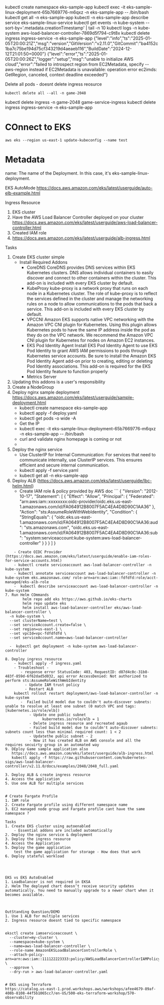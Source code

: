 kubectl create namespace eks-sample-app
kubectl exec -it eks-sample-linux-deployment-65b7669776-m6qxz -n eks-sample-app -- /bin/bash
kubectl get all -n eks-sample-app
kubectl -n eks-sample-app describe service eks-sample-linux-service
kubectl get events -n kube-system --sort-by='.metadata.creationTimestamp' | tail -n 10
kubectl logs -n kube-system aws-load-balancer-controller-7869d5f794-c9t8x
kubectl delete ingress ingress-service -n eks-sample-app
{"level":"info","ts":"2025-01-05T20:00:21Z","msg":"version","GitVersion":"v2.11.0","GitCommit":"ba4152c1ba7c75be194d75cf343219d4aeaeb116","BuildDate":"2024-12-12T21:01:50+0000"}
{"level":"error","ts":"2025-01-05T20:00:26Z","logger":"setup","msg":"unable to initialize AWS cloud","error":"failed to introspect region from EC2Metadata, specify --aws-region instead if EC2Metadata is unavailable: operation error ec2imds: GetRegion, canceled, context deadline exceeded"}

Delete all pods - doesnt delete ingress reosurce
```
kubectl delete all --all -n game-2048
```

kubectl delete ingress -n game-2048 game-service-ingress
kubectl delete ingress ingress-service -n eks-sample-app

# COnnect to EKS
```
aws eks --region us-east-1 update-kubeconfig --name test

```
# Metadata
name: The name of the Deployment. In this case, it's eks-sample-linux-deployment.
 


 EKS AutoMode
 https://docs.aws.amazon.com/eks/latest/userguide/auto-elb-example.html


 Ingress Resource
 1. EKS cluster
 2. Have the AWS Load Balancer Controller deployed on your cluster
    https://docs.aws.amazon.com/eks/latest/userguide/aws-load-balancer-controller.html
3. Created IAM role
4. https://docs.aws.amazon.com/eks/latest/userguide/alb-ingress.html



Tasks
1. Create EKS cluster simple
    - Install Required Addons
        - CoreDNS
          CoreDNS provides DNS services within EKS Kubernetes clusters. DNS allows individual containers to easily discover and connect to other containers within the cluster.
          This add-on is included with every EKS cluster by default.
        - KubeProxy
            kube-proxy is a network proxy that runs on each node in a Kubernetes cluster. The role of kube-proxy is to reflect the services defined in the cluster and manage the networking rules on a node to allow communications to the pods that back a service.
            This add-on is included with every EKS cluster by default.
        - VPCCNI
          Amazon EKS supports native VPC networking with the Amazon VPC CNI plugin for Kubernetes. Using this plugin allows Kubernetes pods to have the same IP address inside the pod as they do on the VPC network.
          We recommend the Amazon VPC CNI plugin for Kubernetes for nodes on Amazon EC2 instances.
        - EKS Pod Identity Agent
          Install EKS Pod Identity Agent to use EKS Pod Identity to grant AWS IAM permissions to pods through Kubernetes service accounts.
          Be sure to install the Amazon EKS Pod Identity Agent add-on prior to creating, editing or deleting Pod Identity associations. This add-on is required for the EKS Pod Identity feature to function properly
        - Metrics Server
2. Updating this addons is a user's responsibility
3. Create a NodeGroup
4. Deploy nginx sample deployment
    https://docs.aws.amazon.com/eks/latest/userguide/sample-deployment.html
     - kubectl create namespace eks-sample-app
     - kubectl apply -f deploy.yaml
     - kubectl get pods -o wide -A
     - Get the IP
     - kubectl exec -it eks-sample-linux-deployment-65b7669776-m6qxz -n eks-sample-app -- /bin/bash
     - curl and validate nginx homepage is coming or not
     - 
5. Deploy the nginx service
    - Use ClusterIP for Internal Communication: For services that need to communicate internally, use ClusterIP services. This ensures efficient and secure internal communication.
    - kubectl apply -f service.yaml
    - kubectl get all -n eks-sample-app
6. Deploy ALB (https://docs.aws.amazon.com/eks/latest/userguide/lbc-helm.html)
    - Create IAM role & policy provided by AWS doc
            ```
            {
    "Version": "2012-10-17",
    "Statement": [
        {
            "Effect": "Allow",
            "Principal": {
                "Federated": "arn:aws:iam::xxxxxxxx:oidc-provider/oidc.eks.us-east-1.amazonaws.com/id/FA064912B8007F5AC4EA4D8D90C1AA36"
            },
            "Action": "sts:AssumeRoleWithWebIdentity",
            "Condition": {
                "StringEquals": {
                    "oidc.eks.us-east-1.amazonaws.com/id/FA064912B8007F5AC4EA4D8D90C1AA36:aud": "sts.amazonaws.com",
                    "oidc.eks.us-east-1.amazonaws.com/id/FA064912B8007F5AC4EA4D8D90C1AA36:sub": "system:serviceaccount:kube-system:aws-load-balancer-controller"
                }
            }
        }
    ]
}
```
    - Create OIDC Provider (https://docs.aws.amazon.com/eks/latest/userguide/enable-iam-roles-for-service-accounts.html)
    - kubectl create serviceaccount aws-load-balancer-controller -n kube-system
    - kubectl annotate serviceaccount aws-load-balancer-controller -n kube-system eks.amazonaws.com/ role-arn=arn:aws:iam::fdfdfd:role/acct-managed/eks-alb-role
    -  kubectl describe serviceaccount aws-load-balancer-controller -n kube-system
7. Run Helm COmmands
        helm repo add eks https://aws.github.io/eks-charts
        helm repo update eks
        helm install aws-load-balancer-controller eks/aws-load-balancer-controller \
  -n kube-system \
  --set clusterName=test \
  --set serviceAccount.create=false \
  --set region=us-east-1 \
  --set vpcId=vpc-fdfdfdfd \
  --set serviceAccount.name=aws-load-balancer-controller

  -  kubectl get deployment -n kube-system aws-load-balancer-controller

8. Deploy ingress resource
    - kubectl apply -f ingress.yaml
    - Troubleshoot - 
       - response error StatusCode: 403, RequestID: d87d4c0c-31b8-483f-859d-6f62dad5d032, api error AccessDenied: Not authorized to perform sts:AssumeRoleWithWebIdentity
         - Update IAM trust policy
         - Restart ALB
    kubectl rollout restart deployment/aws-load-balancer-controller -n kube-system
       -  Failed build model due to couldn't auto-discover subnets: unable to resolve at least one subnet (0 match VPC and tags: [kubernetes.io/role/elb])
           - Update one public subnet 
                 kubernetes.io/role/elb = 1
           - Delete ingress resource and recreated agaub
           - Failed build model due to couldn't auto-discover subnets: subnets count less than minimal required count: 1 < 2
           - Updatethe public subnet - 2
           - Now it has created ALB on AWS console and all the requires secuirty group in an automated way
9. DEploy Game sample application also
   https://docs.aws.amazon.com/eks/latest/userguide/alb-ingress.html    
   kubectl apply -f https://raw.githubusercontent.com/kubernetes-sigs/aws-load-balancer-controller/v2.11.0/docs/examples/2048/2048_full.yaml    
   
3. Deploy ALB & create ingress resource
4. Access the application
5. Use one ALB for multiple services


# Create Fargate Profile
1. IAM role
2. Create Fargate profile using different namespace name
3. EC2 managed node group and Fargate profile cant have the same namespace ?

Tasks
1. Create EKS cluster using autoenabled
    - Essential addons are included automatically
2. Deploy the nginx service & deployment 
3. Deploy the ingress resource
4. Access the Application
5. Deploy the game application
    test the game application for storage - How does that work
6. Deploy stateful workload




EKS vs EKS AutoEnabled
1. Loadbalancer is not required in EKSA
2. Helm The deployed chart doesn’t receive security updates automatically. You need to manually upgrade to a newer chart when it becomes available.



OutStanding Question/DEMO
1. Use 1 ALB for multiple services
2. Ingress resource doesnt tied to specific namespace


eksctl create iamserviceaccount \
  --cluster=my-cluster \
  --namespace=kube-system \
  --name=aws-load-balancer-controller \
  --role-name AmazonEKSLoadBalancerControllerRole \
  --attach-policy-arn=arn:aws:iam::111122223333:policy/AWSLoadBalancerControllerIAMPolicy \
  --approve \
  --dry-run > aws-load-balancer-controller.yaml


# EKS using Terraform
https://catalog.us-east-1.prod.workshops.aws/workshops/afee4679-89af-408b-8108-44f5b1065cc7/en-US/500-eks-terraform-workshop/570-observability
